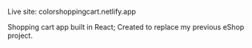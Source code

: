 Live site: colorshoppingcart.netlify.app

Shopping cart app built in React; Created to replace my previous eShop project.
